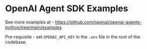 # OpenAI Agent SDK Examples

See more examples at - https://github.com/openai/openai-agents-python/tree/main/examples

Pre-requisite - set `OPENAI_API_KEY` in the `.env` file in the root of the codebase.